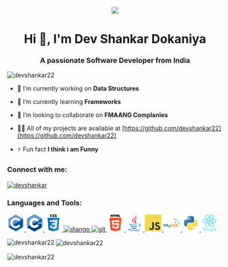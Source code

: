 <p align="center">
 <img src="https://user-images.githubusercontent.com/113883916/190968433-a8e68703-b1a5-4476-9665-3cdb81278783.png">
</p>
<h1 align="center">Hi 👋, I'm Dev Shankar Dokaniya</h1>
<h3 align="center">A passionate Software Developer from India</h3>

<p align="left"> <img src="https://komarev.com/ghpvc/?username=devshankar22&label=Profile%20views&color=0e75b6&style=flat" alt="devshankar22" /> </p>

- 🔭 I’m currently working on **Data Structures**

- 🌱 I’m currently learning **Frameworks**

- 👯 I’m looking to collaborate on **FMAANG Complanies**

- 👨‍💻 All of my projects are available at [https://github.com/devshankar22](https://github.com/devshankar22)

- ⚡ Fun fact **I think i am Funny**

<h3 align="left">Connect with me:</h3>
<p align="left">
<a href="https://www.leetcode.com/devshankar" target="blank"><img align="center" src="https://raw.githubusercontent.com/rahuldkjain/github-profile-readme-generator/master/src/images/icons/Social/leet-code.svg" alt="devshankar" height="30" width="40" /></a>
</p>

<h3 align="left">Languages and Tools:</h3>
<p align="left"> <a href="https://www.cprogramming.com/" target="_blank" rel="noreferrer"> <img src="https://raw.githubusercontent.com/devicons/devicon/master/icons/c/c-original.svg" alt="c" width="40" height="40"/> </a> <a href="https://www.w3schools.com/cpp/" target="_blank" rel="noreferrer"> <img src="https://raw.githubusercontent.com/devicons/devicon/master/icons/cplusplus/cplusplus-original.svg" alt="cplusplus" width="40" height="40"/> </a> <a href="https://www.w3schools.com/css/" target="_blank" rel="noreferrer"> <img src="https://raw.githubusercontent.com/devicons/devicon/master/icons/css3/css3-original-wordmark.svg" alt="css3" width="40" height="40"/> </a> <a href="https://www.djangoproject.com/" target="_blank" rel="noreferrer"> <img src="https://cdn.worldvectorlogo.com/logos/django.svg" alt="django" width="40" height="40"/> </a> <a href="https://git-scm.com/" target="_blank" rel="noreferrer"> <img src="https://www.vectorlogo.zone/logos/git-scm/git-scm-icon.svg" alt="git" width="40" height="40"/> </a> <a href="https://www.w3.org/html/" target="_blank" rel="noreferrer"> <img src="https://raw.githubusercontent.com/devicons/devicon/master/icons/html5/html5-original-wordmark.svg" alt="html5" width="40" height="40"/> </a> <a href="https://www.java.com" target="_blank" rel="noreferrer"> <img src="https://raw.githubusercontent.com/devicons/devicon/master/icons/java/java-original.svg" alt="java" width="40" height="40"/> </a> <a href="https://developer.mozilla.org/en-US/docs/Web/JavaScript" target="_blank" rel="noreferrer"> <img src="https://raw.githubusercontent.com/devicons/devicon/master/icons/javascript/javascript-original.svg" alt="javascript" width="40" height="40"/> </a> <a href="https://www.mysql.com/" target="_blank" rel="noreferrer"> <img src="https://raw.githubusercontent.com/devicons/devicon/master/icons/mysql/mysql-original-wordmark.svg" alt="mysql" width="40" height="40"/> </a> <a href="https://www.python.org" target="_blank" rel="noreferrer"> <img src="https://raw.githubusercontent.com/devicons/devicon/master/icons/python/python-original.svg" alt="python" width="40" height="40"/> </a> <a href="https://reactjs.org/" target="_blank" rel="noreferrer"> <img src="https://raw.githubusercontent.com/devicons/devicon/master/icons/react/react-original-wordmark.svg" alt="react" width="40" height="40"/> </a> </p>

<p><img align="left" src="https://github-readme-stats.vercel.app/api/top-langs?username=devshankar22&show_icons=true&locale=en&layout=compact" alt="devshankar22" /></p>

<p>&nbsp;<img align="center" src="https://github-readme-stats.vercel.app/api?username=devshankar22&show_icons=true&locale=en" alt="devshankar22" /></p>

<p><img align="center" src="https://github-readme-streak-stats.herokuapp.com/?user=devshankar22&" alt="devshankar22" /></p>
